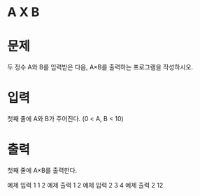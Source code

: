 # A X B
# 문제
두 정수 A와 B를 입력받은 다음, A×B를 출력하는 프로그램을 작성하시오.

# 입력
첫째 줄에 A와 B가 주어진다. (0 < A, B < 10)

# 출력
첫째 줄에 A×B를 출력한다.

예제 입력 1 
1 2
예제 출력 1 
2
예제 입력 2 
3 4
예제 출력 2 
12